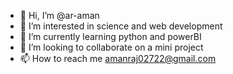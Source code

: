 - 👋 Hi, I’m @ar-aman
- 👀 I’m interested in science and web development
- 🌱 I’m currently learning python and powerBI
- 💞️ I’m looking to collaborate on a mini project
- 📫 How to reach me amanraj02722@gmail.com 

<!---
ar-aman/ar-aman is a ✨ special ✨ repository because its `README.md` (this file) appears on your GitHub profile.
You can click the Preview link to take a look at your changes.
--->
